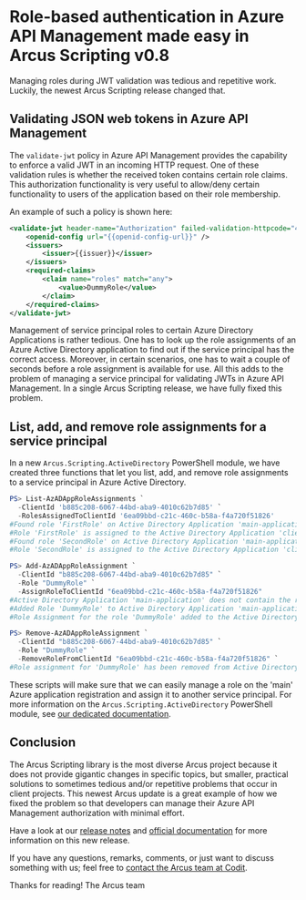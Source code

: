 # Role-based authentication in Azure API Management made easy in Arcus Scripting v0.8
Managing roles during JWT validation was tedious and repetitive work. Luckily, the newest Arcus Scripting release changed that.

## Validating JSON web tokens in Azure API Management
The `validate-jwt` policy in Azure API Management provides the capability to enforce a valid JWT in an incoming HTTP request. One of these validation rules is whether the received token contains certain role claims. This authorization functionality is very useful to allow/deny certain functionality to users of the application based on their role membership.

An example of such a policy is shown here:

```xml
<validate-jwt header-name="Authorization" failed-validation-httpcode="401" failed-validation-error-message="Unauthorized. Access token is missing or invalid.">
    <openid-config url="{{openid-config-url}}" />
    <issuers>
        <issuer>{{issuer}}</issuer>
    </issuers>
    <required-claims>
        <claim name="roles" match="any">
            <value>DummyRole</value>
        </claim>
    </required-claims>
</validate-jwt>
```

Management of service principal roles to certain Azure Directory Applications is rather tedious. One has to look up the role assignments of an Azure Active Directory application to find out if the service principal has the correct access. Moreover, in certain scenarios, one has to wait a couple of seconds before a role assignment is available for use. All this adds to the problem of managing a service principal for validating JWTs in Azure API Management. In a single Arcus Scripting release, we have fully fixed this problem.

## List, add, and remove role assignments for a service principal
In a new `Arcus.Scripting.ActiveDirectory` PowerShell module, we have created three functions that let you list, add, and remove role assignments to a service principal in Azure Active Directory.

```powershell
PS> List-AzADAppRoleAssignments `
  -ClientId 'b885c208-6067-44bd-aba9-4010c62b7d85' `
  -RolesAssignedToClientId '6ea09bbd-c21c-460c-b58a-f4a720f51826'
#Found role 'FirstRole' on Active Directory Application 'main-application'
#Role 'FirstRole' is assigned to the Active Directory Application 'client-application-one' with id '6ea09bbd-c21c-460c-b58a-f4a720f51826'
#Found role 'SecondRole' on Active Directory Application 'main-application'
#Role 'SecondRole' is assigned to the Active Directory Application 'client-application-one' with id '6ea09bbd-c21c-460c-b58a-f4a720f51826'

PS> Add-AzADAppRoleAssignment `
  -ClientId "b885c208-6067-44bd-aba9-4010c62b7d85" `
  -Role "DummyRole" `
  -AssignRoleToClientId "6ea09bbd-c21c-460c-b58a-f4a720f51826"
#Active Directory Application 'main-application' does not contain the role 'DummyRole', adding the role
#Added Role 'DummyRole' to Active Directory Application 'main-application'
#Role Assignment for the role 'DummyRole' added to the Active Directory Application 'client-application-one'

PS> Remove-AzADAppRoleAssignment `
  -ClientId "b885c208-6067-44bd-aba9-4010c62b7d85" `
  -Role "DummyRole" `
  -RemoveRoleFromClientId "6ea09bbd-c21c-460c-b58a-f4a720f51826" `
#Role assignment for 'DummyRole' has been removed from Active Directory Application 'client-application-one'
```

These scripts will make sure that we can easily manage a role on the 'main' Azure application registration and assign it to another service principal.
For more information on the `Arcus.Scripting.ActiveDirectory` PowerShell module, see [our dedicated documentation](https://scripting.arcus-azure.net/features/powershell/azure-active-directory).

## Conclusion
The Arcus Scripting library is the most diverse Arcus project because it does not provide gigantic changes in specific topics, but smaller, practical solutions to sometimes tedious and/or repetitive problems that occur in client projects. This newest Arcus update is a great example of how we fixed the problem so that developers can manage their Azure API Management authorization with minimal effort.

Have a look at our [release notes](https://github.com/arcus-azure/arcus.scripting/releases/tag/v0.8.0) and [official documentation](https://scripting.arcus-azure.net/) for more information on this new release.

If you have any questions, remarks, comments, or just want to discuss something with us; feel free to [contact the Arcus team at Codit](https://github.com/arcus-azure/arcus.scripting/issues/new/choose).

Thanks for reading!
The Arcus team
